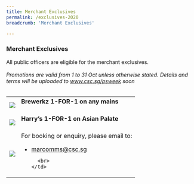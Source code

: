 ```yaml
---
title: Merchant Exclusives
permalink: /exclusives-2020
breadcrumb: 'Merchant Exclusives'

---
```


### Merchant Exclusives <br>
All public officers are eligible for the merchant exclusives.<br>
<br>
<i>Promotions are valid from 1 to 31 Oct unless otherwise stated. Details and terms will be uploaded to www.csc.sg/psweek soon </i><br>
<br>

<table>
  <tr>
    <td>
      <img src="/images_promotions/Brewerkz.png">
    </td>
    <td>
      <b>Brewerkz 1-FOR-1 on any mains</b><br>
      <br>
  <tr>
    <td>
      <img src="/images_promotions/Harrys.png">
    </td>
    <td>
       <b>Harry’s 1-FOR-1 on Asian Palate</b><br>
      <br>
  <tr>
    <td>
      <img src="/images_promotions/Harrys.png">
    </td>
    <td>
        For booking or enquiry, please email to:
      <ul>
        <li> <a href="mailto:marcomms@csc.sg">marcomms@csc.sg</a> 
     
      <br>     
    </td>
  </tr>
